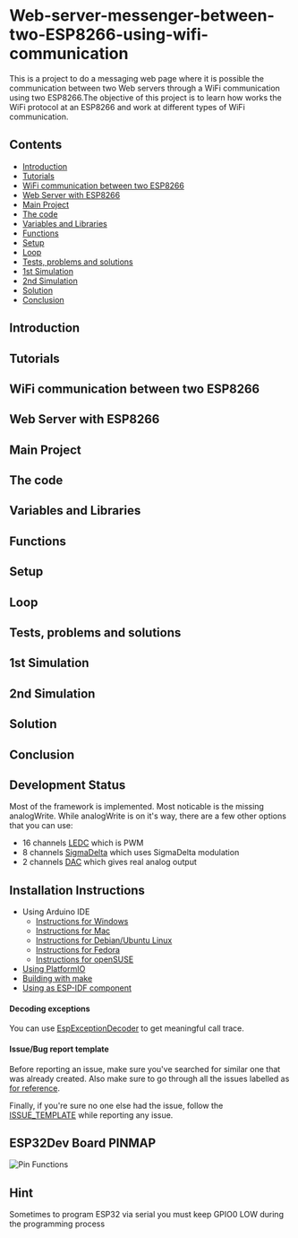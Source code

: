 # Web-server-messenger-between-two-ESP8266-using-wifi-communication
This is a project to do a messaging web page where it is possible the communication between two Web servers through a WiFi communication using two ESP8266.The objective of this project is to learn how works the WiFi protocol at an ESP8266 and work at different types of WiFi communication.

## Contents
- [Introduction](#Introduction)
- [Tutorials](#Tutorials)
- [WiFi communication between two ESP8266](#WiFi-communication-between-two-ESP8266)
- [Web Server with ESP8266](#Web-Server-with-ESP8266)
- [Main Project](#Main-Project)
- [The code](#The-code)
- [Variables and Libraries](#Variables-and-Libraries)
- [Functions](#Functions)
- [Setup](#Setup)
- [Loop](#Loop)
- [Tests, problems and solutions](#Tests,-problems-and-solutions)
- [1st Simulation](#1st-Simulation)
- [2nd Simulation](#2nd-Simulation)
- [Solution](#Solution)
- [Conclusion](#Conclusion)

## Introduction
## Tutorials
## WiFi communication between two ESP8266
## Web Server with ESP8266
## Main Project
## The code
## Variables and Libraries
## Functions
## Setup
## Loop
## Tests, problems and solutions
## 1st Simulation
## 2nd Simulation
## Solution
## Conclusion


## Development Status
Most of the framework is implemented. Most noticable is the missing analogWrite. While analogWrite is on it's way, there are a few other options that you can use:
- 16 channels [LEDC](cores/esp32/esp32-hal-ledc.h) which is PWM
- 8 channels [SigmaDelta](cores/esp32/esp32-hal-sigmadelta.h) which uses SigmaDelta modulation
- 2 channels [DAC](cores/esp32/esp32-hal-dac.h) which gives real analog output

## Installation Instructions

- Using Arduino IDE
  + [Instructions for Windows](docs/arduino-ide/windows.md)
  + [Instructions for Mac](docs/arduino-ide/mac.md)
  + [Instructions for Debian/Ubuntu Linux](docs/arduino-ide/debian_ubuntu.md)
  + [Instructions for Fedora](docs/arduino-ide/fedora.md)
  + [Instructions for openSUSE](docs/arduino-ide/opensuse.md)
- [Using PlatformIO](docs/platformio.md)
- [Building with make](docs/make.md)
- [Using as ESP-IDF component](docs/esp-idf_component.md)

#### Decoding exceptions

You can use [EspExceptionDecoder](https://github.com/me-no-dev/EspExceptionDecoder) to get meaningful call trace.

#### Issue/Bug report template
Before reporting an issue, make sure you've searched for similar one that was already created. Also make sure to go through all the issues labelled as [for reference](https://github.com/espressif/arduino-esp32/issues?utf8=%E2%9C%93&q=is%3Aissue%20label%3A%22for%20reference%22%20).

Finally, if you're sure no one else had the issue, follow the [ISSUE_TEMPLATE](docs/ISSUE_TEMPLATE.md) while reporting any issue.


## ESP32Dev Board PINMAP

![Pin Functions](docs/esp32_pinmap.png)

## Hint

Sometimes to program ESP32 via serial you must keep GPIO0 LOW during the programming process
